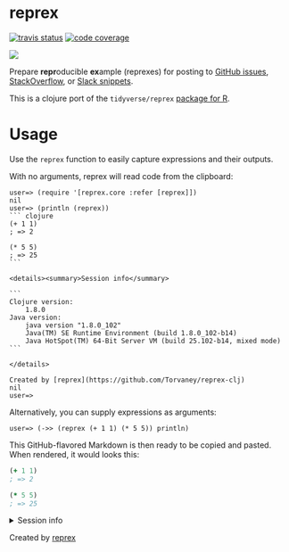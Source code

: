 # reprex

[![travis status](https://travis-ci.org/Torvaney/reprex-clj.svg?branch=master)](https://travis-ci.org/Torvaney/reprex-clj)
[![code coverage](https://codecov.io/gh/Torvaney/reprex-clj/branch/master/graph/badge.svg)](https://codecov.io/github/Torvaney/reprex-clj?branch=master)

[![](https://clojars.org/reprex/latest-version.svg)](https://clojars.org/reprex)

Prepare **repr**oducible **ex**ample (reprexes) for posting to [GitHub
issues](https://guides.github.com/features/issues/),
[StackOverflow](https://stackoverflow.com/questions/tagged/clojure), or [Slack
snippets](https://get.slack.help/hc/en-us/articles/204145658-Create-a-snippet).

This is a clojure port of the `tidyverse/reprex` [package for R](https://github.com/tidyverse/reprex).

# Usage

Use the `reprex` function to easily capture expressions and their outputs.

With no arguments, reprex will read code from the clipboard:

~~~
user=> (require '[reprex.core :refer [reprex]])
nil
user=> (println (reprex))
``` clojure
(+ 1 1)
; => 2

(* 5 5)
; => 25
```

<details><summary>Session info</summary>

```
Clojure version:
	1.8.0
Java version:
	java version "1.8.0_102"
	Java(TM) SE Runtime Environment (build 1.8.0_102-b14)
	Java HotSpot(TM) 64-Bit Server VM (build 25.102-b14, mixed mode)
```

</details>

Created by [reprex](https://github.com/Torvaney/reprex-clj)
nil
user=>
~~~

Alternatively, you can supply expressions as arguments:

```
user=> (->> (reprex (+ 1 1) (* 5 5)) println)
```

This GitHub-flavored Markdown is then ready to be copied and pasted. When
rendered, it would looks this:

``` clojure
(+ 1 1)
; => 2

(* 5 5)
; => 25
```

<details><summary>Session info</summary>

```
Clojure version:
	1.8.0
Java version:
	java version "1.8.0_102"
	Java(TM) SE Runtime Environment (build 1.8.0_102-b14)
	Java HotSpot(TM) 64-Bit Server VM (build 25.102-b14, mixed mode)
```

</details>

Created by [reprex](https://github.com/Torvaney/reprex-clj)
